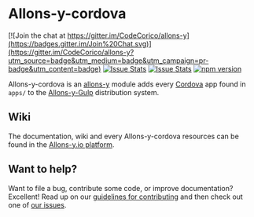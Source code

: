 # Allons-y-cordova

[![Join the chat at https://gitter.im/CodeCorico/allons-y](https://badges.gitter.im/Join%20Chat.svg)](https://gitter.im/CodeCorico/allons-y?utm_source=badge&utm_medium=badge&utm_campaign=pr-badge&utm_content=badge)
[![Issue Stats](http://issuestats.com/github/codecorico/allons-y-cordova/badge/issue)](http://issuestats.com/github/codecorico/allons-y)
[![Issue Stats](http://issuestats.com/github/codecorico/allons-y-cordova/badge/pr)](http://issuestats.com/github/codecorico/allons-y)
[![npm version](https://badge.fury.io/js/allons-y-cordova.svg)](https://badge.fury.io/js/allons-y-cordova)

Allons-y-cordova is an [allons-y](https://github.com/CodeCorico/allons-y) module adds every [Cordova](https://cordova.apache.org) app found in ```apps/``` to the [Allons-y-Gulp](https://www.npmjs.com/package/allons-y-gulp) distribution system.

## Wiki

The documentation, wiki and every Allons-y-cordova resources can be found in the [Allons-y.io platform](http://allons-y.io).

## Want to help?

Want to file a bug, contribute some code, or improve documentation? Excellent! Read up on our [guidelines for contributing](CONTRIBUTING.md) and then check out one of [our issues](https://github.com/CodeCorico/allons-y-cordova/issues).

